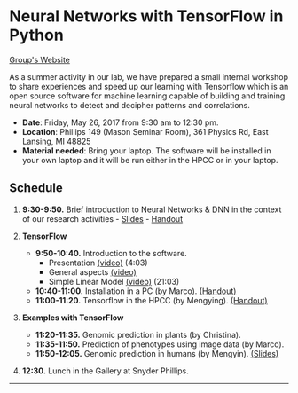 
# Neural Networks with TensorFlow in Python

[Group's Website](http://quantgen.github.io/)

As a summer activity in our lab, we have prepared a small internal workshop to share experiences and speed up our learning with Tensorflow which is an open source software for machine learning capable of building and training neural networks to detect and decipher patterns and correlations.

* **Date**: Friday, May 26, 2017 from 9:30 am to 12:30 pm.
* **Location**: Phillips 149 (Mason Seminar Room), 361 Physics Rd, East Lansing, MI 48825
* **Material needed**: Bring your laptop. The software will be installed in your own laptop and it will be run either in the HPCC or in your laptop.

## Schedule

 1. **9:30-9:50.** Brief introduction to Neural Networks & DNN in the context of our research activities
         - [Slides](https://www.dropbox.com/s/12ml8g8qrljoq5x/BRNN.pptx?dl=0)
         - [Handout](https://www.dropbox.com/s/ll9vofbf7orucll/LAB%205%20Semi-Parametric%20II%20Penalized%20Neural%20Networks%20.docx?dl=0)
 
 2. **TensorFlow**
     * **9:50-10:40.** Introduction to the software.
         - Presentation [(video)](https://www.youtube.com/watch?v=mWl45NkFBOc) (4:03)
         - General aspects [(video)]()
         - Simple Linear Model [(video)](https://www.youtube.com/watch?v=wuo4JdG3SvU&list=PL9Hr9sNUjfsmEu1ZniY0XpHSzl5uihcXZ) (21:03)
      * **10:40-11:00.** Installation in a PC (by Marco). [(Handout)](https://github.com/QuantGen/LAB-SUMMER-2017-Workshop/blob/master/Installation.md)
      * **11:00-11:20.** Tensorflow in the HPCC (by Mengying). [(Handout)](https://github.com/QuantGen/LAB-SUMMER-2017-Workshop/blob/master/hpcc_handout.pdf)
      
 3. **Examples with TensorFlow**
      * **11:20-11:35.** Genomic prediction in plants (by Christina).
      * **11:35-11:50.** Prediction of phenotypes using image data (by Marco).
      * **11:50-12:05.** Genomic prediction in humans (by Mengyin). [(Slides)](https://github.com/QuantGen/LAB-SUMMER-2017-Workshop/blob/master/Phenotype%20Prediction%20Fom%20Human%20Whole%20Genome%20Profile.pdf)
      
 4. **12:30.** Lunch in the Gallery at Snyder Phillips.
 
---
